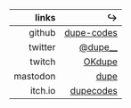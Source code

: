 | **links** |                                           ↪ |
| --------: | ------------------------------------------: |
|    github | [dupe-codes](https://github.com/dupe-codes) |
|   twitter |       [@dupe__](https://twitter.com/dupe__) |
|    twitch |      [OKdupe](https://www.twitch.tv/okdupe) |
|  mastodon |          [dupe](https://hachyderm.io/@dupe) |
|   itch.io |      [dupecodes](https://dupecodes.itch.io) |
